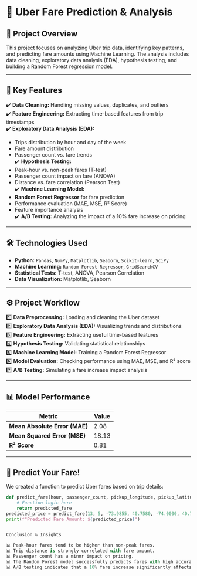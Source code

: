 # 🚖 Uber Fare Prediction & Analysis  

## 📌 Project Overview  
This project focuses on analyzing Uber trip data, identifying key patterns, and predicting fare amounts using Machine Learning. The analysis includes data cleaning, exploratory data analysis (EDA), hypothesis testing, and building a Random Forest regression model.  

---

## 🔹 Key Features  
✔️ **Data Cleaning:** Handling missing values, duplicates, and outliers  
✔️ **Feature Engineering:** Extracting time-based features from trip timestamps  
✔️ **Exploratory Data Analysis (EDA):**  
   - Trips distribution by hour and day of the week  
   - Fare amount distribution  
   - Passenger count vs. fare trends  
✔️ **Hypothesis Testing:**  
   - Peak-hour vs. non-peak fares (T-test)  
   - Passenger count impact on fare (ANOVA)  
   - Distance vs. fare correlation (Pearson Test)  
✔️ **Machine Learning Model:**  
   - **Random Forest Regressor** for fare prediction  
   - Performance evaluation (MAE, MSE, R² Score)  
   - Feature importance analysis  
✔️ **A/B Testing:** Analyzing the impact of a 10% fare increase on pricing  

---

## 🛠️ Technologies Used  
- **Python:** `Pandas`, `NumPy`, `Matplotlib`, `Seaborn`, `Scikit-learn`, `SciPy`  
- **Machine Learning:** `Random Forest Regressor`, `GridSearchCV`  
- **Statistical Tests:** T-test, ANOVA, Pearson Correlation  
- **Data Visualization:** Matplotlib, Seaborn  

---

## ⚙️ Project Workflow  
1️⃣ **Data Preprocessing:** Loading and cleaning the Uber dataset  
2️⃣ **Exploratory Data Analysis (EDA):** Visualizing trends and distributions  
3️⃣ **Feature Engineering:** Extracting useful time-based features  
4️⃣ **Hypothesis Testing:** Validating statistical relationships  
5️⃣ **Machine Learning Model:** Training a Random Forest Regressor  
6️⃣ **Model Evaluation:** Checking performance using MAE, MSE, and R² score  
7️⃣ **A/B Testing:** Simulating a fare increase impact analysis  

---

## 📊 Model Performance  
| Metric  | Value  |
|---------|--------|
| **Mean Absolute Error (MAE)** | 2.08 |
| **Mean Squared Error (MSE)** |  18.13 |
| **R² Score** | 0.81 |

---

## 🔮 Predict Your Fare!  
We created a function to predict Uber fares based on trip details:  

```python
def predict_fare(hour, passenger_count, pickup_longitude, pickup_latitude, dropoff_longitude, dropoff_latitude):
    # Function logic here
    return predicted_fare
predicted_price = predict_fare(13, 5, -73.9855, 40.7580, -74.0000, 40.7128)
print(f"Predicted Fare Amount: ${predicted_price}")


Conclusion & Insights

📊 Peak-hour fares tend to be higher than non-peak fares.
📊 Trip distance is strongly correlated with fare amount.
📊 Passenger count has a minor impact on pricing.
📊 The Random Forest model successfully predicts fares with high accuracy.
📊 A/B testing indicates that a 10% fare increase significantly affects pricing.

